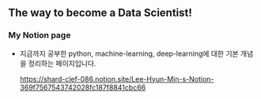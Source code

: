 ## The way to become a Data Scientist!

###  My Notion page

  * 지금까지 공부한 python, machine-learning, deep-learning에 대한 기본 개념을 정리하는 페이지입니다.
  
    https://shard-clef-086.notion.site/Lee-Hyun-Min-s-Notion-369f7567543742028fc187f8841cbc66

